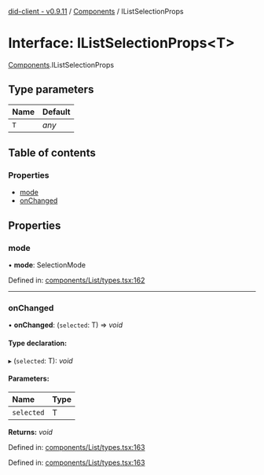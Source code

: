 [did-client - v0.9.11](../README.md) / [Components](../modules/components.md) / IListSelectionProps

# Interface: IListSelectionProps<T\>

[Components](../modules/components.md).IListSelectionProps

## Type parameters

Name | Default |
:------ | :------ |
`T` | *any* |

## Table of contents

### Properties

- [mode](components.ilistselectionprops.md#mode)
- [onChanged](components.ilistselectionprops.md#onchanged)

## Properties

### mode

• **mode**: SelectionMode

Defined in: [components/List/types.tsx:162](https://github.com/Puzzlepart/did/blob/dev/client/components/List/types.tsx#L162)

___

### onChanged

• **onChanged**: (`selected`: T) => *void*

#### Type declaration:

▸ (`selected`: T): *void*

#### Parameters:

Name | Type |
:------ | :------ |
`selected` | T |

**Returns:** *void*

Defined in: [components/List/types.tsx:163](https://github.com/Puzzlepart/did/blob/dev/client/components/List/types.tsx#L163)

Defined in: [components/List/types.tsx:163](https://github.com/Puzzlepart/did/blob/dev/client/components/List/types.tsx#L163)
